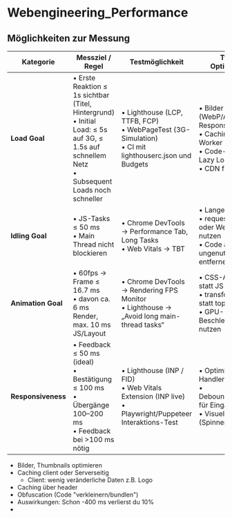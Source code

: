 # Webengineering_Performance

## Möglichkeiten zur Messung

| Kategorie        | Messziel / Regel                                                                                          | Testmöglichkeit                                                                                   | Typische Optimierungen                                                                 |
|------------------|-----------------------------------------------------------------------------------------------------------|---------------------------------------------------------------------------------------------------|----------------------------------------------------------------------------------------|
| **Load Goal**    | • Erste Reaktion ≤ 1s sichtbar (Titel, Hintergrund)<br>• Initial Load: ≤ 5s auf 3G, ≤ 1.5s auf schnellem Netz<br>• Subsequent Loads noch schneller | • Lighthouse (LCP, TTFB, FCP)<br>• WebPageTest (3G-Simulation)<br>• CI mit lighthouserc.json und Budgets | • Bilder optimieren (WebP/AVIF, Responsive Images)<br>• Caching & Service Worker<br>• Code-Splitting, Lazy Loading<br>• CDN für Assets |
| **Idling Goal**  | • JS-Tasks ≤ 50 ms<br>• Main Thread nicht blockieren                                                       | • Chrome DevTools → Performance Tab, Long Tasks<br>• Web Vitals → TBT                            | • Lange Tasks splitten<br>• requestIdleCallback oder Web Worker nutzen<br>• Code aufteilen, ungenutztes JS entfernen |
| **Animation Goal** | • 60fps → Frame ≤ 16.7 ms<br>• davon ca. 6 ms Render, max. 10 ms JS/Layout                               | • Chrome DevTools → Rendering FPS Monitor<br>• Lighthouse → „Avoid long main-thread tasks“        | • CSS-Animationen statt JS<br>• transform & opacity statt top/left ändern<br>• GPU-Beschleunigung nutzen |
| **Responsiveness** | • Feedback ≤ 50 ms (ideal)<br>• Bestätigung ≤ 100 ms<br>• Übergänge 100–200 ms<br>• Feedback bei >100 ms nötig | • Lighthouse (INP / FID)<br>• Web Vitals Extension (INP live)<br>• Playwright/Puppeteer Interaktions-Test | • Optimierte Event-Handler<br>• Debouncing/Throttling für Eingaben<br>• Visuelles Feedback (Spinner, Skeletons) |


* Bilder, Thumbnails optimieren
* Caching client oder Serverseitig
  * Client: wenig veränderliche Daten z.B. Logo
* Caching über header
* Obfuscation (Code "verkleinern/bundlen")
* Auswirkungen: Schon -400 ms verlierst du 10% 
* 
